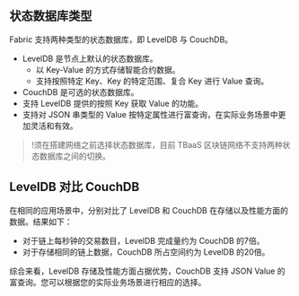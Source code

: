 ## 状态数据库类型
Fabric 支持两种类型的状态数据库，即 LevelDB 与 CouchDB。
- LevelDB 是节点上默认的状态数据库。
	- 以 Key-Value 的方式存储智能合约数据。
	- 支持按照特定 Key、Key 的特定范围、复合 Key 进行 Value 查询。
- CouchDB 是可选的状态数据库。
 - 支持 LevelDB 提供的按照 Key 获取 Value 的功能。
 - 支持对 JSON 串类型的 Value 按特定属性进行富查询，在实际业务场景中更加灵活和有效。

>!须在搭建网络之前选择状态数据库，目前 TBaaS 区块链网络不支持两种状态数据库之间的切换。

## LevelDB 对比 CouchDB

在相同的应用场景中，分别对比了 LevelDB 和 CouchDB 在存储以及性能方面的数据。结果如下：
- 对于链上每秒钟的交易数目，LevelDB 完成量约为 CouchDB 的7倍。
- 对于存储相同的链上数据，CouchDB 所占空间约为 LevelDB 的20倍。

综合来看，LevelDB 存储及性能方面占据优势，CouchDB 支持 JSON Value 的富查询。您可以根据您的实际业务场景进行相应的选择。



